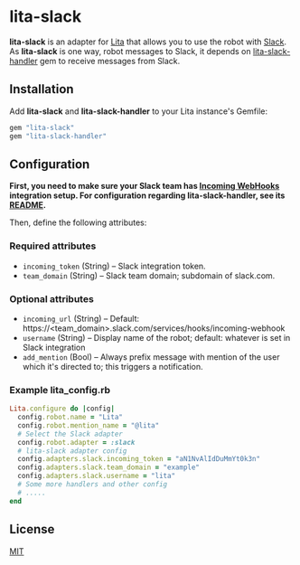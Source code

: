 # lita-slack

**lita-slack** is an adapter for [Lita](https://github.com/jimmycuadra/lita) that allows you to use the robot with [Slack](https://slack.com/). As **lita-slack** is one way, robot messages to Slack, it depends on [lita-slack-handler](https://github.com/kenjij/lita-slack-handler) gem to receive messages from Slack.

## Installation

Add **lita-slack** and **lita-slack-handler** to your Lita instance's Gemfile:

``` ruby
gem "lita-slack"
gem "lita-slack-handler"
```

## Configuration

**First, you need to make sure your Slack team has [Incoming WebHooks](https://my.slack.com/services/new/incoming-webhook) integration setup. For configuration regarding lita-slack-handler, see its [README](https://github.com/kenjij/lita-slack-handler).**

Then, define the following attributes:

### Required attributes

* `incoming_token` (String) – Slack integration token.
* `team_domain` (String) – Slack team domain; subdomain of slack.com.

### Optional attributes

* `incoming_url` (String) – Default: https://<team_domain>.slack.com/services/hooks/incoming-webhook
* `username` (String) – Display name of the robot; default: whatever is set in Slack integration
* `add_mention` (Bool) – Always prefix message with mention of the user which it's directed to; this triggers a notification.

### Example lita_config.rb

``` ruby
Lita.configure do |config|
  config.robot.name = "Lita"
  config.robot.mention_name = "@lita"
  # Select the Slack adapter
  config.robot.adapter = :slack
  # lita-slack adapter config
  config.adapters.slack.incoming_token = "aN1NvAlIdDuMmYt0k3n"
  config.adapters.slack.team_domain = "example"
  config.adapters.slack.username = "lita"
  # Some more handlers and other config
  # .....
end
```

## License

[MIT](http://opensource.org/licenses/MIT)
